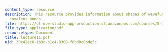 ```yaml
---
content_type: resource
description: This resource provides information about shapes of wavefuntions, and
  covalent bonds.
file: https://ol-ocw-studio-app-production.s3.amazonaws.com/courses/5-112-principles-of-chemical-science-fall-2005/30c42ec61b3cb1c48308f8bd0c0bde5c_lecture11.pdf
file_type: application/pdf
resourcetype: Document
title: lecture11.pdf
uid: 30c42ec6-1b3c-b1c4-8308-f8bd0c0bde5c
---
```

